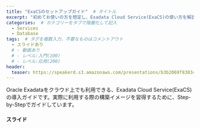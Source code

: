 ```yaml
---
title: "ExaCSのセットアップガイド"  # タイトル
excerpt: "初めてお使いの方を想定し、Exadata Cloud Service(ExaCS)の使い方を解説しています"
categories:  # カテゴリーをタブで階層化して記入
  - Services
  - Database
tags:  # タグを複数入力、不要なものはコメントアウト
  - スライドあり
  # - 動画あり
  # - レベル:入門(100)
  # - レベル:応用(200)
header:
  teaser: https://speakerd.s3.amazonaws.com/presentations/b3b2069f83034851b729be6f2dd3ff3f/slide_0.jpg
---
```


Oracle Exadataをクラウド上でも利用できる、Exadata Cloud Service(ExaCS)の導入ガイドです。実際に利用する際の構築イメージを習得するために、Step-by-Stepでガイドしています。

#### スライド

<div style="max-width:768px">

<!-- Speakerdeckから Embeded リンクを取得して貼り付け (ここから) -->
<script async class="speakerdeck-embed" data-id="b3b2069f83034851b729be6f2dd3ff3f" data-ratio="1.77777777777778" src="//speakerdeck.com/assets/embed.js"></script>
<!-- Speakerdeckから Embeded リンクを取得して貼り付け (ここまで) -->

</div>
